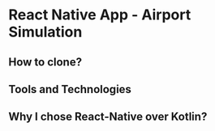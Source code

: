 # React Native App - Airport Simulation

## How to clone?

## Tools and Technologies

## Why I chose React-Native over Kotlin?
